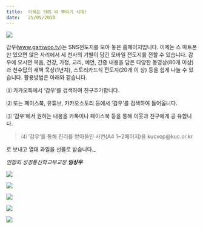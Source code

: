 ```yaml
---
title:  이제는 SNS 씨 뿌리기 시대!
date:   25/05/2018
---
```


![](https://user-images.githubusercontent.com/10376491/39957008-0b3fa6dc-55b1-11e8-9f37-e5d8d6ffcbb3.jpg)

감우(www.gamwoo.tv)는 SNS전도지를 모아 놓은 홈페이지입니다. 이제는 스
마트폰만 있으면 앉은 자리에서 세 천사의 기별이 담긴 모바일 전도지를 전할 수
있습니다. 감우에 오시면 복음, 건강, 가정, 교리, 예언, 간증 내용을 담은 다양한
동영상(80개 이상)과 천수답의 새벽 묵상(1년치), 스토리카드식 전도지(20개 이
상) 등을 쉽게 나눌 수 있습니다. 활용방법은 아래와 같습니다.

⑴ 카카오톡에서 ‘감우’를 검색하여 친구추가합니다.

⑵ 또는 페이스북, 유튜브, 카카오스토리 등에서 ‘감우’를 검색하여 들어옵니다.

⑶ ‘감우’에서 원하는 내용을 카톡이나 페이스북 등을 통해 이웃과 친구에게 공
유합니다.

> <p></p>
> ⑷ ‘감우’를 통해 진리를 받아들인 사연(A4 1~2페이지)을 kucvop@kuc.or.kr
로 보내고 열대 과일을 선물로 받습니다._

_연합회 성경통신학교부교장 **임상우**_

![](https://user-images.githubusercontent.com/10376491/39957003-0add4bae-55b1-11e8-909f-e957f7a8af08.jpg)

![](https://user-images.githubusercontent.com/10376491/39957004-0af2cf56-55b1-11e8-9816-4d1eb6f3c435.jpg)

![](https://user-images.githubusercontent.com/10376491/39957005-0b090aaa-55b1-11e8-9b21-ac73470082bb.jpg)

![](https://user-images.githubusercontent.com/10376491/39957006-0b1b42ec-55b1-11e8-90ab-20a8343e9e6f.jpg)

![](https://user-images.githubusercontent.com/10376491/39957007-0b2e1660-55b1-11e8-833a-1239c2525b6f.jpg)